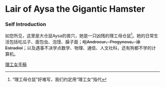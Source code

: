 # Lair of Aysa the **Gigantic** Hamster



### Self Introduction

如您所见，这里是大仓鼠Aysa的兽穴，她是一只凶残的理工母仓鼠[^foot]。她的日常生活包括吃瓜子、面包虫、泡馍、臊子面；~~吃Androcur、Progynova，涂Estradiol~~；以及遇事不决学点数学、物理、通信、人文社科，还有狗都不学的计算机。





[理工女手稿](./engScript/engScript.md)



[^foot]:“理工母仓鼠”好难写，我们约定用“理工女”指代
